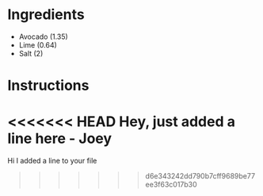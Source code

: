 # Ingredients
- Avocado (1.35)
- Lime (0.64)
- Salt (2)
# Instructions
<<<<<<< HEAD
Hey, just added a line here - Joey
=======
Hi I added a line to your file
>>>>>>> d6e343242dd790b7cff9689be77ee3f63c017b30
